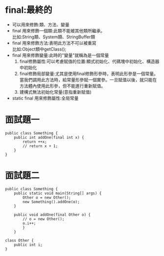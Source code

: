 # final:最終的
   * 可以用來修飾:類、方法、變量
   * final 用來修飾一個類:此類不能被其他類所繼承。  
	比如:String類、System類、StringBuffer類
   * final 用來修飾方法:表明此方法不可以被重寫  
	比如:Object類中getClass();
   * final 用來修飾變量:此時的"變量"就稱為是一個常量
     1. final修飾屬性:可以考慮賦值的位置:顯式初始化、代碼塊中初始化、構造器中初始化
     2. final修飾局部變量:尤其是使用final修飾形參時，表明此形參是一個常量。當我們調用此方法時，給常量形參賦一個實參。一旦賦值以後，就只能在方法體內使用此形參，但不能進行重新賦值。
	 3. 建構式無法初始化常量(意指重新賦值)
   * static final 用來修飾屬性:全局常量

# 面試題一
```
public class Something {
	public int addOne(final int x) {
		return ++x;
		// return x + 1;
	}
}

```

# 面試題二
```
public class Something {
	public static void main(String[] args) {
		Other o = new Other();
		new Something().addOne(o);
	}
	
	public void addOne(final Other o) {
		// o = new Other();
		o.i++;
		}
	}
	
class Other {
	public int i;
}
```